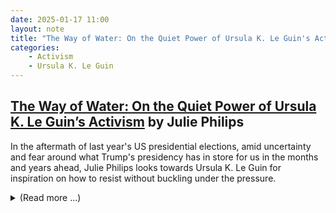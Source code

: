 ```yaml
---
date: 2025-01-17 11:00
layout: note
title: "The Way of Water: On the Quiet Power of Ursula K. Le Guin's Activism"
categories:
    - Activism
    - Ursula K. Le Guin
---
```

## <a href="https://lithub.com/the-way-of-water-on-the-quiet-power-of-ursula-k-le-guins-activism/" target="_blank">The Way of Water: On the Quiet Power of Ursula K. Le Guin’s Activism</a> by Julie Philips

In the aftermath of last year's US presidential elections, amid uncertainty and fear around what Trump's presidency has in store for us in the months and years ahead, Julie Philips looks towards Ursula K. Le Guin for inspiration on how to resist without buckling under the pressure.  

<details>
<summary>(Read more ...)</summary>

After re-reading an essay that Ursula K. Le Guin wrote shortly after Trump's first presidential election win in 2016, Philips dives into the author's life beyond her illustrious writing career, as a political activist on the local and (sometimes) national level, and shows how the writer fought for and defended the issues, ideas and values she believed in on her own terms, not by engaging the ones she opposed directly all that often, but instead by holding steady, staying her ground, patiently performing the often menial labour of grassroots activism.

I don't know if this will be enough, if it's the way to beat Trump, to beat the current pull to the far right in politics pretty much the world over, but whenever resilience runs low - as it certainly will in certain moments - I do think Le Guin's approach can be a guiding light.

I've long admired Le Guin's incredibly well-constructed, well-considered, poignant and clear narratives, the sociological and anthropological thought experiments that lay at the basis of them, the complicated and engaging characters that populate them and the beautiful sentences she devised to tell them. There really is no one quite like her. It's no surprise she considered the real world, its politics and her own role in it with just as much thoughtfulness as she did her fictional imaginations. It only makes me admire her more.  

</details>
